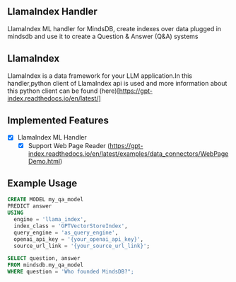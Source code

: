 ## LlamaIndex Handler
LlamaIndex ML handler for MindsDB, create indexes over data plugged in mindsdb and use it to create a Question & Answer (Q&A) systems

## LlamaIndex
LlamaIndex is a data framework for your LLM application.In this handler,python client of LlamaIndex api is used and more information about this python client can be found (here)[https://gpt-index.readthedocs.io/en/latest/]

## Implemented Features
- [x] LlamaIndex ML Handler
  - [x] Support Web Page Reader (https://gpt-index.readthedocs.io/en/latest/examples/data_connectors/WebPageDemo.html)

## Example Usage
~~~sql
CREATE MODEL my_qa_model
PREDICT answer
USING 
  engine = 'llama_index', 
  index_class = 'GPTVectorStoreIndex',
  query_engine = 'as_query_engine', 
  openai_api_key = '{your_openai_api_key}',
  source_url_link = '{your_source_url_link}';
~~~~

~~~sql
SELECT question, answer
FROM mindsdb.my_qa_model
WHERE question = 'Who founded MindsDB?";
~~~~
